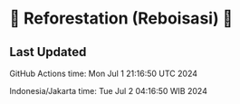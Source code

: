 
# 🌳 Reforestation (Reboisasi) 🌲

## Last Updated

GitHub Actions time: Mon Jul  1 21:16:50 UTC 2024

Indonesia/Jakarta time: Tue Jul  2 04:16:50 WIB 2024
